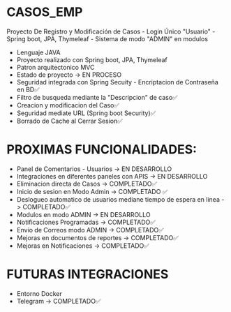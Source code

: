 # CASOS_EMP
Proyecto De Registro y Modificación de Casos - Login Único "Usuario" - Spring boot, JPA, Thymeleaf - Sistema de modo "ADMIN" en modulos

- Lenguaje JAVA
- Proyecto realizado con Spring boot, JPA, Thymeleaf
- Patron arquitectonico MVC
- Estado de proyecto -> EN PROCESO
- Seguridad integrada con Spring Secuity - Encriptacion de Contraseña en BD✅
- Filtro de busqueda mediante la "Descripcion" de caso✅
- Creacion y modificacion del Caso✅
- Seguridad mediate URL (Spring boot Security)✅
- Borrado de Cache al Cerrar Sesion✅


# PROXIMAS FUNCIONALIDADES:
- Panel de Comentarios - Usuarios -> EN DESARROLLO
- Integraciones en diferentes paneles con APIS -> EN DESARROLLO
- Eliminacion directa de Casos -> COMPLETADO✅
- Inicio de sesion en Modo Admin -> COMPLETADO ✅
- Deslogueo automatico de usuarios mediane tiempo de espera en linea -> COMPLETADO✅
- Modulos en modo ADMIN -> EN DESARROLLO
- Notificaciones Programadas -> COMPLETADO✅
- Envio de Correos modo ADMIN -> COMPLETADO✅
- Mejoras en documentos de reportes -> COMPLETADO✅
- Mejoras en Notificaciones -> COMPLETADO✅

# FUTURAS INTEGRACIONES
- Entorno Docker
- Telegram -> COMPLETADO✅
